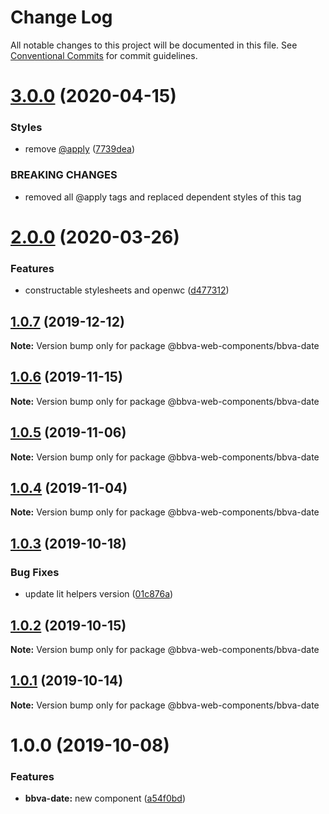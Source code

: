 # Change Log

All notable changes to this project will be documented in this file.
See [Conventional Commits](https://conventionalcommits.org) for commit guidelines.

# [3.0.0](http://globaldevtools.bbva.com:7999/bbva_global_ui_studio_web_components/bbva-web-components-app/compare/@bbva-web-components/bbva-date@2.0.0...@bbva-web-components/bbva-date@3.0.0) (2020-04-15)

### Styles

- remove [@apply](http://globaldevtools.bbva.com:7999/apply) ([7739dea](http://globaldevtools.bbva.com:7999/bbva_global_ui_studio_web_components/bbva-web-components-app/commits/7739dea728bc8e90ac1d596b53911779e5fd1a04))

### BREAKING CHANGES

- removed all @apply tags and replaced dependent styles of this tag

# [2.0.0](http://globaldevtools.bbva.com:7999/bbva_global_ui_studio_web_components/bbva-web-components-app/compare/@bbva-web-components/bbva-date@1.0.7...@bbva-web-components/bbva-date@2.0.0) (2020-03-26)

### Features

- constructable stylesheets and openwc ([d477312](http://globaldevtools.bbva.com:7999/bbva_global_ui_studio_web_components/bbva-web-components-app/commits/d4773124f5a6ecda53e0e4d935bc988591f6c451))

## [1.0.7](http://globaldevtools.bbva.com:7999/bbva_global_ui_studio_web_components/bbva-web-components/compare/@bbva-web-components/bbva-date@1.0.6...@bbva-web-components/bbva-date@1.0.7) (2019-12-12)

**Note:** Version bump only for package @bbva-web-components/bbva-date

## [1.0.6](http://globaldevtools.bbva.com:7999/bbva_global_ui_studio_web_components/bbva-web-components/compare/@bbva-web-components/bbva-date@1.0.5...@bbva-web-components/bbva-date@1.0.6) (2019-11-15)

**Note:** Version bump only for package @bbva-web-components/bbva-date

## [1.0.5](http://globaldevtools.bbva.com:7999/bbva_global_ui_studio_web_components/bbva-web-components/compare/@bbva-web-components/bbva-date@1.0.4...@bbva-web-components/bbva-date@1.0.5) (2019-11-06)

**Note:** Version bump only for package @bbva-web-components/bbva-date

## [1.0.4](http://globaldevtools.bbva.com:7999/bbva_global_ui_studio_web_components/bbva-web-components/compare/@bbva-web-components/bbva-date@1.0.3...@bbva-web-components/bbva-date@1.0.4) (2019-11-04)

**Note:** Version bump only for package @bbva-web-components/bbva-date

## [1.0.3](http://globaldevtools.bbva.com:7999/cellscataloggovernance/bbva-web-components-fork/compare/@bbva-web-components/bbva-date@1.0.2...@bbva-web-components/bbva-date@1.0.3) (2019-10-18)

### Bug Fixes

- update lit helpers version ([01c876a](http://globaldevtools.bbva.com:7999/cellscataloggovernance/bbva-web-components-fork/commits/01c876aa84cfe98b6abbd2379127ad84df6a6cf4))

## [1.0.2](http://globaldevtools.bbva.com:7999/cellscataloggovernance/bbva-web-components-fork/compare/@bbva-web-components/bbva-date@1.0.1...@bbva-web-components/bbva-date@1.0.2) (2019-10-15)

**Note:** Version bump only for package @bbva-web-components/bbva-date

## [1.0.1](http://globaldevtools.bbva.com:7999/bbva_global_ui_studio_web_components/bbva-web-components/compare/@bbva-web-components/bbva-date@1.0.0...@bbva-web-components/bbva-date@1.0.1) (2019-10-14)

**Note:** Version bump only for package @bbva-web-components/bbva-date

# 1.0.0 (2019-10-08)

### Features

- **bbva-date:** new component ([a54f0bd](http://globaldevtools.bbva.com:7999/cellscataloggovernance/bbva-web-components-fork/commits/a54f0bd))
